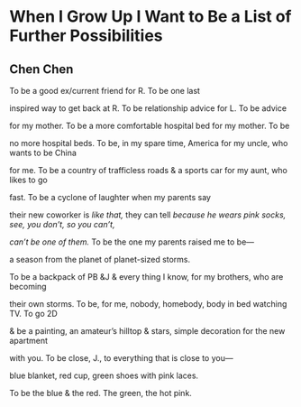 # When I Grow Up I Want to Be a List of Further Possibilities
## Chen Chen
To be a good
ex/current friend for R. To be one last

inspired way to get back at R. To be relationship
advice for L. To be advice

for my mother. To be a more comfortable
hospital bed for my mother. To be

no more hospital beds. To be, in my spare time,
America for my uncle, who wants to be China

for me. To be a country of trafficless roads
& a sports car for my aunt, who likes to go

fast. To be a cyclone
of laughter when my parents say

their new coworker is _like that,_ they can tell
 _because he wears pink socks, see, you don’t, so you can’t,_

 _can’t be one of them._ To be the one
my parents raised me to be—

a season from the planet
of planet-sized storms.

To be a backpack of PB &J & every
thing I know, for my brothers, who are becoming

their own storms. To be, for me, nobody,
homebody, body in bed watching TV. To go 2D

& be a painting, an amateur’s hilltop & stars,
simple decoration for the new apartment

with you. To be close, J.,
to everything that is close to you—

blue blanket, red cup, green shoes
with pink laces.

To be the blue & the red.
The green, the hot pink.